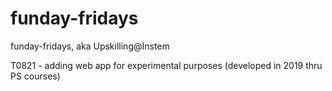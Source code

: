 # funday-fridays
funday-fridays, aka Upskilling@Instem

T0821 - adding web app for experimental purposes (developed in 2019 thru PS courses)
